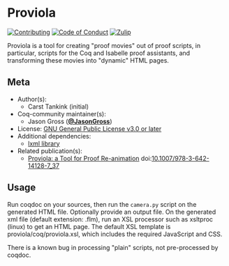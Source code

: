 # Proviola

[![Contributing][contributing-shield]][contributing-link]
[![Code of Conduct][conduct-shield]][conduct-link]
[![Zulip][zulip-shield]][zulip-link]


[contributing-shield]: https://img.shields.io/badge/contributions-welcome-%23f7931e.svg
[contributing-link]: https://github.com/coq-community/manifesto/blob/master/CONTRIBUTING.md

[conduct-shield]: https://img.shields.io/badge/%E2%9D%A4-code%20of%20conduct-%23f15a24.svg
[conduct-link]: https://github.com/coq-community/manifesto/blob/master/CODE_OF_CONDUCT.md

[zulip-shield]: https://img.shields.io/badge/chat-on%20zulip-%23c1272d.svg
[zulip-link]: https://coq.zulipchat.com/#narrow/stream/237663-coq-community-devs.20.26.20users



Proviola is a tool for creating "proof movies" out of proof scripts,
in particular, scripts for the Coq and Isabelle proof assistants,
and transforming these movies into "dynamic" HTML pages.

## Meta

- Author(s):
  - Carst Tankink (initial)
- Coq-community maintainer(s):
  - Jason Gross ([**@JasonGross**](https://github.com/JasonGross))
- License: [GNU General Public License v3.0 or later](LICENSE)
- Additional dependencies:
  - [lxml library](https://lxml.de)
- Related publication(s):
  - [Proviola: a Tool for Proof Re-animation](https://arxiv.org/abs/1005.2672) doi:[10.1007/978-3-642-14128-7_37](https://doi.org/10.1007/978-3-642-14128-7_37)

## Usage

Run coqdoc on your sources, then run the `camera.py` script on the generated HTML file. Optionally provide an output file.
On the generated xml file (default extension: .flm), run an XSL processor such as xsltproc (linux) to get an HTML page.
The default XSL template is proviola/coq/proviola.xsl, which includes the required JavaScript and CSS.

There is a known bug in processing "plain" scripts, not pre-processed by coqdoc.


